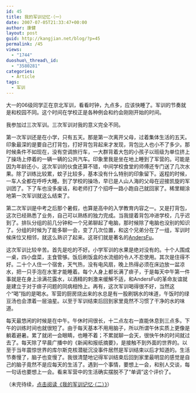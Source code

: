 ```yaml
---
id: 45
title: 我的军训记忆·（一）
date: 2007-07-05T21:33:47+00:00
author: 康健
layout: post
guid: http://kangjian.net/blog/?p=45
permalink: /45
views:
  - "1744"
duoshuo\_thread\_id:
  - "3580281"
categories:
  - Article
tags:
  - 军训
---
```

大一的06级同学正在京北军训，看看时钟，九点多，应该快睡了。军训的节奏就是和校园不同。这个时间在学校正是各种例会和约会刚刚开始的时间。

我参加过三次军训。三次军训对我的意义完全不同。

第一次军训还是在小学，只有五天。那是第一次离开父母，过着集体生活的五天。印象最深的是要自己打背包，打好背包背起来才发现，背包比人也小不了多少。那时候条件不如现在，没有空调旅行车，一大群背着大包的小孩子以班级为单位挤上了操场上停着的一辆一辆的公共汽车。印象里我是坐在地上睡到了军营的。可能是因为年龄还小，这次军训的伙食还算不错，中间学校食堂的师傅还专门送了几次水果。除了训练比较累，蚊子比较多，基本没有什么特别的印象留下。返程的时候，一车人全都在呼呼大睡。到了学校的操场，早已是人山人海的父母在迎接凯旋的军训团了。下了车也没多废话，和老师打了个招呼一路小跑自己就回家了。稀里糊涂地第一次军训就这么结束了。

第二次军训是中考之后那个暑假，也算是高中的入学教育内容之一。又是打背包，这次已经熟悉了业务，自己可以熟练的独力完成。当我提着背包冲进学校，几乎迟到了。排队分组的前几分钟和一个兄弟聊起了电脑，那时候除了电脑也没别的知识了。分组的时候为了能多聊一会，变了几次位置，和这个兄弟分在了一组，军训时候床位又相邻，就这么熟识了起来。这哥们就是著名的<a href="http://spaces.msn.com/members/superfyt" target=_blank>AndersFu</a>。

这次军训比较辛苦。首先是吃的不好。小学军训的水果是绝对没有的。十个人围成一桌，四小盘菜，主食管够。饭后刷饭盒的水流细的令人不忍使用。其次是住得不好。二十个人住一个宿舍，天气热，没有电风扇，晚上热得必须在床边放一盆凉水，把一只手泡在水里才能睡着。每个人身上都长满了痱子，于是每天中午第一件事就是在身上涂满花露水，以酒精的刺激来缓解不适，和AndersFu的革命友谊就是建立于对于痱子问题的同病相怜上。再有，这次军训喝得很不好，当然这个“喝”指的是喝水。军营的厨房烧出来的水总是有一股刷锅水的味道，午饭时的绿豆汤也会漂着一层油星。以至于军训结束后回到家里竟然不习惯了干净的水的味道。

每天最悠闲的时候是在中午。午休时间很长，十二点左右一直能休息到三点多。下午的训练时间也就很短了。由于每天基本不用用脑子，所以所谓午休实质上更像是躺着避暑。累了就闭一会眼睛，也睡不着；不累就聊一会天，很快午休的时间就过去了。每天除了早晨广播中的《新闻和报纸摘要》，是接触不到外面的世界的。以至于当年震惊世界的库尔斯克核潜艇沉没事件居然是军训结束以后才知道的。生活节奏慢了，脑子也变慢了。我很清楚地记得军训结束后回到家里最明显的感觉是自己的脑子竟然不是应每天的生活了。遇到一个事情，要想上一会，和别人交谈，每一句话也要想上一会。看来军营中的生活确实摆脱不了“单调”这个评价了。

（未完待续，<a href="http://kangjian.net/blog/my-military-training-memory-2.html" target=_blank>点击阅读《我的军训记忆·（二）》</a>）